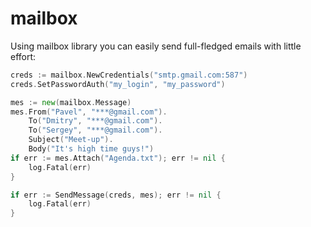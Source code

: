 mailbox
=======

Using mailbox library you can easily send full-fledged emails with little effort:

```go
creds := mailbox.NewCredentials("smtp.gmail.com:587")
creds.SetPasswordAuth("my_login", "my_password")

mes := new(mailbox.Message)
mes.From("Pavel", "***@gmail.com").
	To("Dmitry", "***@gmail.com").
	To("Sergey", "***@gmail.com").
	Subject("Meet-up").
	Body("It's high time guys!")
if err := mes.Attach("Agenda.txt"); err != nil {
	log.Fatal(err)
}

if err := SendMessage(creds, mes); err != nil {
	log.Fatal(err)
}
```
